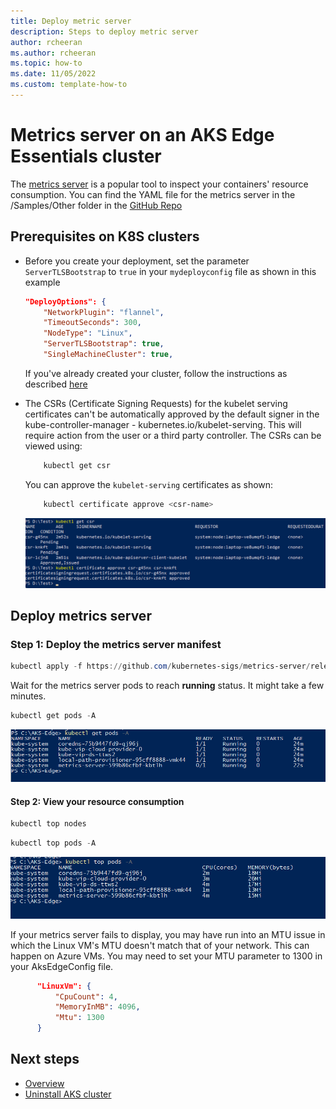 ```yaml
---
title: Deploy metric server
description: Steps to deploy metric server
author: rcheeran
ms.author: rcheeran
ms.topic: how-to
ms.date: 11/05/2022
ms.custom: template-how-to
---
```


# Metrics server on an AKS Edge Essentials cluster

The [metrics server](https://github.com/kubernetes-sigs/metrics-server) is a popular tool to inspect your containers' resource consumption. You can find the YAML file for the metrics server in the /Samples/Other
 folder in the [GitHub Repo](https://github.com/Azure/aks-edge-utils/)

## Prerequisites on K8S clusters

- Before you create your deployment, set the parameter `ServerTLSBootstrap` to `true` in your `mydeployconfig`  file as shown in this example

    ```json
    "DeployOptions": {
        "NetworkPlugin": "flannel",
        "TimeoutSeconds": 300,
        "NodeType": "Linux",
        "ServerTLSBootstrap": true,
        "SingleMachineCluster": true,
    ```

    If you've already created your cluster, follow the instructions as described [here](https://kubernetes.io/docs/tasks/administer-cluster/kubeadm/kubeadm-certs/#kubelet-serving-certs)
- The CSRs (Certificate Signing Requests) for the kubelet serving certificates can't be automatically approved by the default signer in the kube-controller-manager - kubernetes.io/kubelet-serving. This will require action from the user or a third party controller. The CSRs can be viewed using:

    ```bash
        kubectl get csr
    ```

    You can approve the `kubelet-serving` certificates as shown:

    ```bash
        kubectl certificate approve <csr-name>
    ```

    ![Screenshot of approval of certificates.](media/aks-edge/metrics-server-certificate.png)

## Deploy metrics server

### Step 1: Deploy the metrics server manifest

```powershell
kubectl apply -f https://github.com/kubernetes-sigs/metrics-server/releases/latest/download/components.yaml
```

Wait for the metrics server pods to reach **running** status. It might take a few minutes.

```powershell
kubectl get pods -A
```

![Screenshot of results showing metrics pod running.](media/aks-edge/metrics-pod-running.png)

#### Step 2: View your resource consumption

```powershell
kubectl top nodes
```

```powershell
kubectl top pods -A
```

![Screenshot of results showing metrics server installed.](media/aks-edge/metrics-server-installed.png)

If your metrics server fails to display, you may have run into an MTU issue in which the Linux VM's MTU doesn't match that of your network. This can happen on Azure VMs. You may need to set your MTU parameter to 1300 in your AksEdgeConfig file.

 ```json
       "LinuxVm": {
           "CpuCount": 4,
           "MemoryInMB": 4096,
           "Mtu": 1300
       }
   ```

## Next steps

- [Overview](aks-edge-overview.md)
- [Uninstall AKS cluster](aks-edge-howto-uninstall.md)
